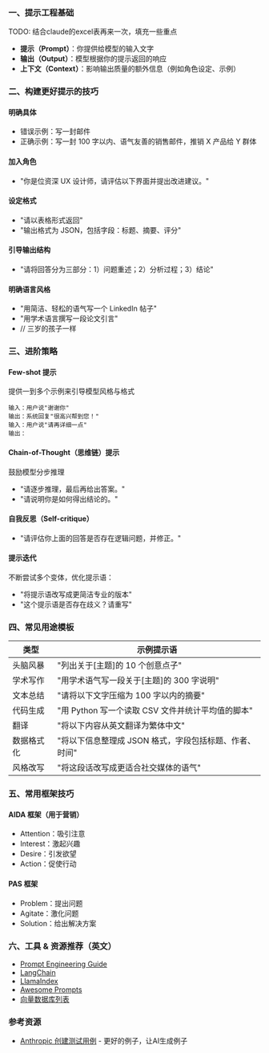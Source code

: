 ### **一、提示工程基础**

TODO: 结合claude的excel表再来一次，填充一些重点

- **提示（Prompt）**：你提供给模型的输入文字
- **输出（Output）**：模型根据你的提示返回的响应
- **上下文（Context）**：影响输出质量的额外信息（例如角色设定、示例）

### **二、构建更好提示的技巧**

#### **明确具体**

- 错误示例：写一封邮件
- 正确示例：写一封 100 字以内、语气友善的销售邮件，推销 X 产品给 Y 群体

#### **加入角色**

- "你是位资深 UX 设计师，请评估以下界面并提出改进建议。"

#### **设定格式**

- "请以表格形式返回"
- "输出格式为 JSON，包括字段：标题、摘要、评分"

#### **引导输出结构**

- "请将回答分为三部分：1）问题重述；2）分析过程；3）结论"

#### **明确语言风格**

- "用简洁、轻松的语气写一个 LinkedIn 帖子"
- "用学术语言撰写一段论文引言"
- // 三岁的孩子一样

### **三、进阶策略**

#### **Few-shot 提示**

提供一到多个示例来引导模型风格与格式

```
输入：用户说"谢谢你"  
输出：系统回复"很高兴帮到您！"  
输入：用户说"请再详细一点"  
输出：
```

#### **Chain-of-Thought（思维链）提示**

鼓励模型分步推理

- "请逐步推理，最后再给出答案。"
- "请说明你是如何得出结论的。"

#### **自我反思（Self-critique）**

- "请评估你上面的回答是否存在逻辑问题，并修正。"

#### **提示迭代**

不断尝试多个变体，优化提示语：

- "将提示语改写成更简洁专业的版本"
- "这个提示语是否存在歧义？请重写"

### **四、常见用途模板**

| **类型**   | **示例提示语**                                         |
| ---------- | ------------------------------------------------------ |
| 头脑风暴   | "列出关于[主题]的 10 个创意点子"                       |
| 学术写作   | "用学术语气写一段关于[主题]的 300 字说明"              |
| 文本总结   | "请将以下文字压缩为 100 字以内的摘要"                  |
| 代码生成   | "用 Python 写一个读取 CSV 文件并统计平均值的脚本"      |
| 翻译       | "将以下内容从英文翻译为繁体中文"                       |
| 数据格式化 | "将以下信息整理成 JSON 格式，字段包括标题、作者、时间" |
| 风格改写   | "将这段话改写成更适合社交媒体的语气"                   |

### **五、常用框架技巧**

#### **AIDA 框架（用于营销）**

- Attention：吸引注意
- Interest：激起兴趣
- Desire：引发欲望
- Action：促使行动

#### **PAS 框架**

- Problem：提出问题
- Agitate：激化问题
- Solution：给出解决方案

### **六、工具 & 资源推荐（英文）**

- [Prompt Engineering Guide](https://www.promptingguide.ai/introduction/basics)
- [LangChain](https://python.langchain.com/docs/use_cases/question_answering/)
- [LlamaIndex](https://docs.llamaindex.ai/en/stable/getting_started/concepts.html)
- [Awesome Prompts](https://github.com/f/awesome-chatgpt-prompts)
- [向量数据库列表](https://www.datacamp.com/blog/the-top-5-vector-databases)

### **参考资源**
-  [Anthropic 创建测试用例](https://docs.anthropic.com/en/docs/test-and-evaluate/eval-tool#creating-test-cases) - 更好的例子，让AI生成例子
